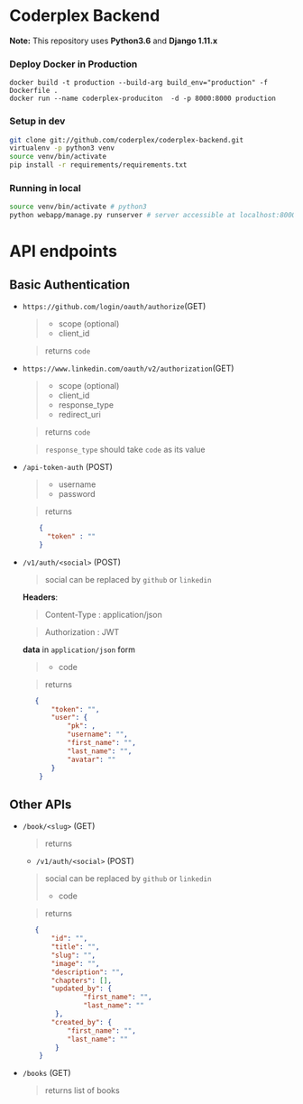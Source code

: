 # Coderplex Backend


**Note:** This repository uses **Python3.6** and  **Django 1.11.x**


### Deploy Docker in Production

```
docker build -t production --build-arg build_env="production" -f Dockerfile .
docker run --name coderplex-produciton  -d -p 8000:8000 production
```

### Setup in dev

```bash
git clone git://github.com/coderplex/coderplex-backend.git
virtualenv -p python3 venv
source venv/bin/activate
pip install -r requirements/requirements.txt
```

### Running in local

```bash
source venv/bin/activate # python3
python webapp/manage.py runserver # server accessible at localhost:8000

```


API endpoints
=============

Basic Authentication
--------------------

- `https://github.com/login/oauth/authorize`(GET)
    >    - scope  (optional)
    >    - client_id

    > returns `code`

- `https://www.linkedin.com/oauth/v2/authorization`(GET)
    >    - scope   (optional)
    >    - client_id
    >    - response_type
    >    - redirect_uri

    > returns `code`

    > `response_type` should take `code` as its value

- `/api-token-auth` (POST)
    >  - username
    >  - password
    
    > returns 
    ```json
        {
          "token" : ""
        }
    ``` 

- `/v1/auth/<social>` (POST)
    > social can be replaced by `github` or `linkedin`
    
    **Headers**:
   
    >  Content-Type : application/json
  
    >  Authorization : JWT <token>
    
    **data** in `application/json` form
    >    - code

    > returns
     
     ```json
        {
            "token": "",
            "user": {
                "pk": ,
                "username": "",
                "first_name": "",
                "last_name": "",
                "avatar": ""
            }
         }
    ```   

Other APIs
-----------

- `/book/<slug>` (GET)
    > returns
    - `/v1/auth/<social>` (POST)
    > social can be replaced by `github` or `linkedin`
    >    - code

    > returns
     
     ```json
        {
            "id": "",
            "title": "",
            "slug": "",
            "image": "",
            "description": "",
            "chapters": [],
            "updated_by": {
                    "first_name": "",
                    "last_name": ""
             },
            "created_by": {
                "first_name": "",
                "last_name": ""
             }
         }
    ```   
 
    

- `/books` (GET)
    > returns list of books